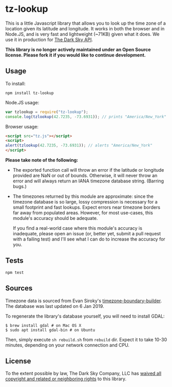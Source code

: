 tz-lookup
=========
This is a little Javascript library that allows you to look up the time zone of
a location given its latitude and longitude. It works in both the browser and
in Node.JS, and is very fast and lightweight (~71KB) given what it does. We
use it in production for [The Dark Sky API][1].

**This library is no longer actively maintained under an Open Source license. Please fork it if you would like to continue development.**

[1]: https://darksky.net/dev/

Usage
-----
To install:

    npm install tz-lookup

Node.JS usage:

```javascript
var tzlookup = require("tz-lookup");
console.log(tzlookup(42.7235, -73.6931)); // prints "America/New_York"
```

Browser usage:

```html
<script src="tz.js"></script>
<script>
alert(tzlookup(42.7235, -73.6931)); // alerts "America/New_York"
</script>
```

**Please take note of the following:**

*   The exported function call will throw an error if the latitude or longitude
    provided are NaN or out of bounds. Otherwise, it will never throw an error
    and will always return an IANA timezone database string. (Barring bugs.)

*   The timezones returned by this module are approximate: since the timezone
    database is so large, lossy compression is necessary for a small footprint
    and fast lookups. Expect errors near timezone borders far away from
    populated areas. However, for most use-cases, this module's accuracy should
    be adequate.
    
    If you find a real-world case where this module's accuracy is inadequate,
    please open an issue (or, better yet, submit a pull request with a failing
    test) and I'll see what I can do to increase the accuracy for you.

Tests
-------
`npm test`

Sources
-------
Timezone data is sourced from Evan Siroky's [timezone-boundary-builder][tbb].
The database was last updated on 6 Jan 2019.

To regenerate the library's database yourself, you will need to install GDAL:

```
$ brew install gdal # on Mac OS X
$ sudo apt install gdal-bin # on Ubuntu
```

Then, simply execute `sh rebuild.sh` from `rebuild` dir. Expect it to take 10-30 minutes, depending
on your network connection and CPU.

[tbb]: https://github.com/evansiroky/timezone-boundary-builder/

License
-------
To the extent possible by law, The Dark Sky Company, LLC has [waived all
copyright and related or neighboring rights][cc0] to this library.

[cc0]: http://creativecommons.org/publicdomain/zero/1.0/
